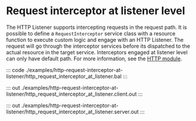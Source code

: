# Request interceptor at listener level

The HTTP Listener supports intercepting requests in the request path. It is possible to
define a `RequestInterceptor` service class with a resource function to execute 
custom logic and engage with an HTTP Listener. The request will go through the 
interceptor services before its dispatched to the actual resource in the target 
service. Interceptors engaged at listener level can only have default path. 
For more information, see the [HTTP module](https://docs.central.ballerina.io/ballerina/http/latest/).


::: code ./examples/http-request-interceptor-at-listener/http_request_interceptor_at_listener.bal :::

::: out ./examples/http-request-interceptor-at-listener/http_request_interceptor_at_listener.client.out :::

::: out ./examples/http-request-interceptor-at-listener/http_request_interceptor_at_listener.server.out :::
